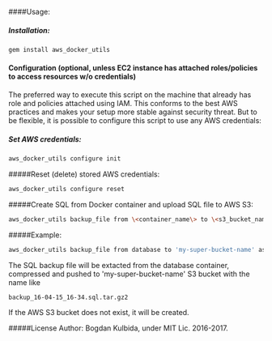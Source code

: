 ####Usage:

##### Installation:
```bash
gem install aws_docker_utils
```
#### Configuration (optional, unless EC2 instance has attached roles/policies to access resources w/o credentials)

The preferred way to execute this script on the machine that already has role and policies attached using IAM. This conforms to the best AWS practices and makes your setup more stable against security threat. But to be flexible, it is possible to configure this script to use any AWS credentials:

##### Set AWS credentials:
```bash
aws_docker_utils configure init
```

#####Reset (delete) stored AWS credentials:
```bash
aws_docker_utils configure reset
```
#####Create SQL from Docker container and upload SQL file to AWS S3:
```bash
aws_docker_utils backup_file from \<container_name\> to \<s3_bucket_name\> as 'backup_database' using \<cmd\>
```

#####Example:
```bash
aws_docker_utils backup_file from database to 'my-super-bucket-name' as 'backup' using "pg_dump -U postgres -O my_app_production"
```

The SQL backup file will be extacted from the database container, compressed and pushed to 'my-super-bucket-name' S3 bucket with the name like
```bash
backup_16-04-15_16-34.sql.tar.gz2
```

If the AWS S3 bucket does not exist, it will be created.

#####License
Author: Bogdan Kulbida, under MIT Lic. 2016-2017.
